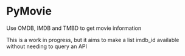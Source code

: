 # PyMovie
Use OMDB, IMDB and TMBD to get movie information

This is a work in progress, but it aims to make a list imdb_id available without needing to query an API
